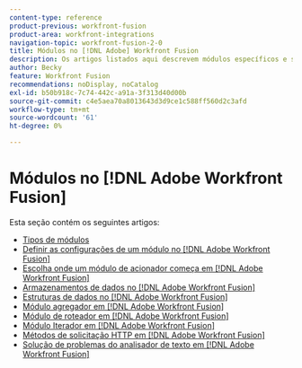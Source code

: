 ```yaml
---
content-type: reference
product-previous: workfront-fusion
product-area: workfront-integrations
navigation-topic: workfront-fusion-2-0
title: Módulos no [!DNL Adobe] Workfront Fusion
description: Os artigos listados aqui descrevem módulos específicos e suas funcionalidades no [!DNL Adobe Workfront Fusion].
author: Becky
feature: Workfront Fusion
recommendations: noDisplay, noCatalog
exl-id: b50b918c-7c74-442c-a91a-3f313d40d00b
source-git-commit: c4e5aea70a8013643d3d9ce1c588ff560d2c3afd
workflow-type: tm+mt
source-wordcount: '61'
ht-degree: 0%

---
```


# Módulos no [!DNL Adobe Workfront Fusion]

Esta seção contém os seguintes artigos:

* [Tipos de módulos](../../workfront-fusion/modules/module-types.md)
* [Definir as configurações de um módulo no [!DNL Adobe Workfront Fusion]](../../workfront-fusion/modules/configure-a-modules-settings.md)
* [Escolha onde um módulo de acionador começa em [!DNL Adobe Workfront Fusion]](../../workfront-fusion/modules/choose-where-trigger-module-starts.md)
* [Armazenamentos de dados no [!DNL Adobe Workfront Fusion]](../../workfront-fusion/modules/data-stores.md)
* [Estruturas de dados no [!DNL Adobe Workfront Fusion]](../../workfront-fusion/modules/data-structures.md)
* [Módulo agregador em [!DNL Adobe Workfront Fusion]](../../workfront-fusion/modules/aggregator-module.md)
* [Módulo de roteador em [!DNL Adobe Workfront Fusion]](../../workfront-fusion/modules/router-module.md)
* [Módulo Iterador em [!DNL Adobe Workfront Fusion]](../../workfront-fusion/modules/iterator-module.md)
* [Métodos de solicitação HTTP em [!DNL Adobe Workfront Fusion]](../../workfront-fusion/modules/http-request-methods.md)
* [Solução de problemas do analisador de texto em [!DNL Adobe Workfront Fusion]](../../workfront-fusion/modules/text-parser-troubleshooting.md)
